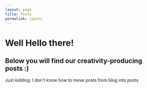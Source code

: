 ```yaml
---
layout: page
title: Posts
permalink: /posts
---
```


# Well Hello there!
## Below you will find our creativity-producing posts :)
 Just kidding. I don't know how to move posts from blog into posts
